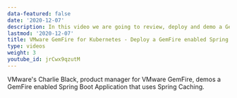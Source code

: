 ```yaml
---
data-featured: false
date: '2020-12-07'
description: In this video we are going to review, deploy and demo a GemFire enabled Spring Boot Application that uses Spring Caching.     
lastmod: '2020-12-07'
title: VMware GemFire for Kubernetes - Deploy a GemFire enabled Spring Boot App
type: videos
weight: 3
youtube_id: jrCwx9qzutM
---
```


VMware's Charlie Black, product manager for VMware GemFire, demos a GemFire enabled Spring Boot Application that uses Spring Caching.  